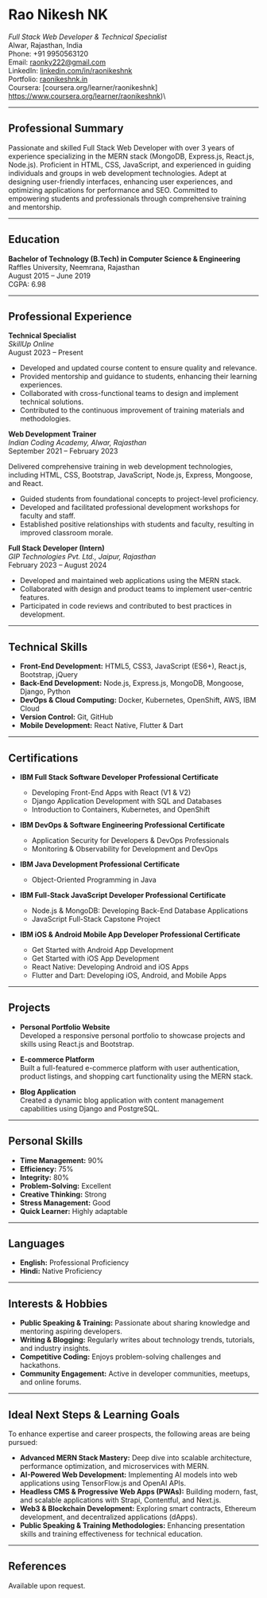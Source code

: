 # **Rao Nikesh NK**

*Full Stack Web Developer & Technical Specialist*\
Alwar, Rajasthan, India\
Phone: +91 9950563120\
Email: [raonky222@gmail.com](mailto\:raonky222@gmail.com)\
LinkedIn: [linkedin.com/in/raonikeshnk](https://in.linkedin.com/in/raonikeshnk)\
Portfolio: [raonikeshnk.in](https://raonikeshnk.in/)\
Coursera: [coursera.org/learner/raonikeshnk] https://www.coursera.org/learner/raonikeshnk)\

---

## **Professional Summary**

Passionate and skilled Full Stack Web Developer with over 3 years of experience specializing in the MERN stack (MongoDB, Express.js, React.js, Node.js). Proficient in HTML, CSS, JavaScript, and experienced in guiding individuals and groups in web development technologies. Adept at designing user-friendly interfaces, enhancing user experiences, and optimizing applications for performance and SEO. Committed to empowering students and professionals through comprehensive training and mentorship.

---

## **Education**

**Bachelor of Technology (B.Tech) in Computer Science & Engineering**\
Raffles University, Neemrana, Rajasthan\
August 2015 – June 2019\
CGPA: 6.98

---

## **Professional Experience**

**Technical Specialist**\
*SkillUp Online*\
August 2023 – Present

- Developed and updated course content to ensure quality and relevance.
- Provided mentorship and guidance to students, enhancing their learning experiences.
- Collaborated with cross-functional teams to design and implement technical solutions.
- Contributed to the continuous improvement of training materials and methodologies.

**Web Development Trainer**\
*Indian Coding Academy, Alwar, Rajasthan*\
September 2021 – February 2023

Delivered comprehensive training in web development technologies, including HTML, CSS, Bootstrap, JavaScript, Node.js, Express, Mongoose, and React.

- Guided students from foundational concepts to project-level proficiency.
- Developed and facilitated professional development workshops for faculty and staff.
- Established positive relationships with students and faculty, resulting in improved classroom morale.

**Full Stack Developer (Intern)**\
*GIP Technologies Pvt. Ltd., Jaipur, Rajasthan*\
February 2023 – August 2024

- Developed and maintained web applications using the MERN stack.
- Collaborated with design and product teams to implement user-centric features.
- Participated in code reviews and contributed to best practices in development.

---

## **Technical Skills**

- **Front-End Development:** HTML5, CSS3, JavaScript (ES6+), React.js, Bootstrap, jQuery
- **Back-End Development:** Node.js, Express.js, MongoDB, Mongoose, Django, Python
- **DevOps & Cloud Computing:** Docker, Kubernetes, OpenShift, AWS, IBM Cloud
- **Version Control:** Git, GitHub
- **Mobile Development:** React Native, Flutter & Dart

---

## **Certifications**

- **IBM Full Stack Software Developer Professional Certificate**

  - Developing Front-End Apps with React (V1 & V2)
  - Django Application Development with SQL and Databases
  - Introduction to Containers, Kubernetes, and OpenShift

- **IBM DevOps & Software Engineering Professional Certificate**

  - Application Security for Developers & DevOps Professionals
  - Monitoring & Observability for Development and DevOps

- **IBM Java Development Professional Certificate**

  - Object-Oriented Programming in Java

- **IBM Full-Stack JavaScript Developer Professional Certificate**

  - Node.js & MongoDB: Developing Back-End Database Applications
  - JavaScript Full-Stack Capstone Project

- **IBM iOS & Android Mobile App Developer Professional Certificate**

  - Get Started with Android App Development
  - Get Started with iOS App Development
  - React Native: Developing Android and iOS Apps
  - Flutter and Dart: Developing iOS, Android, and Mobile Apps

---

## **Projects**

- **Personal Portfolio Website**\
  Developed a responsive personal portfolio to showcase projects and skills using React.js and Bootstrap.

- **E-commerce Platform**\
  Built a full-featured e-commerce platform with user authentication, product listings, and shopping cart functionality using the MERN stack.

- **Blog Application**\
  Created a dynamic blog application with content management capabilities using Django and PostgreSQL.

---

## **Personal Skills**

- **Time Management:** 90%
- **Efficiency:** 75%
- **Integrity:** 80%
- **Problem-Solving:** Excellent
- **Creative Thinking:** Strong
- **Stress Management:** Good
- **Quick Learner:** Highly adaptable

---

## **Languages**

- **English:** Professional Proficiency
- **Hindi:** Native Proficiency

---

## **Interests & Hobbies**

- **Public Speaking & Training:** Passionate about sharing knowledge and mentoring aspiring developers.
- **Writing & Blogging:** Regularly writes about technology trends, tutorials, and industry insights.
- **Competitive Coding:** Enjoys problem-solving challenges and hackathons.
- **Community Engagement:** Active in developer communities, meetups, and online forums.

---

## **Ideal Next Steps & Learning Goals**

To enhance expertise and career prospects, the following areas are being pursued:

- **Advanced MERN Stack Mastery:** Deep dive into scalable architecture, performance optimization, and microservices with MERN.
- **AI-Powered Web Development:** Implementing AI models into web applications using TensorFlow\.js and OpenAI APIs.
- **Headless CMS & Progressive Web Apps (PWAs):** Building modern, fast, and scalable applications with Strapi, Contentful, and Next.js.
- **Web3 & Blockchain Development:** Exploring smart contracts, Ethereum development, and decentralized applications (dApps).
- **Public Speaking & Training Methodologies:** Enhancing presentation skills and training effectiveness for technical education.

---

## **References**

Available upon request.
